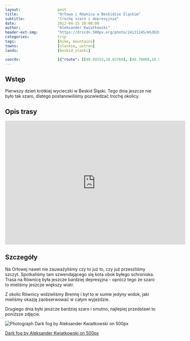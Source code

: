 ```yaml
---
layout:                 post
title:                  "Orłowa i Równica w Beskidzie Śląskim"
subtitle:               "trochę szaro i depresyjnie"
date:                   2012-04-15 20:00:00
author:                 "Aleksander Kwiatkowski"
header-ext-img:         "https://drscdn.500px.org/photo/24121245/m%3D2048/2dcbb0c6d9c7a029f0c9a75a7e55492f"
categories:             trip
tags:                   [hike, mountains]
towns:                  [slaskie, ustron]
lands:                  [beskid_slaski]

coords:                 [{"route": [[49.69153,18.83769], [49.70008,18.86207], [49.69658,18.87889], [49.72089,18.86404], [49.71801,18.84559], [49.69742,18.83443]], "type": "hike"}]
---
```


Wstęp
-----

Pierwszy dzień krótkiej wycieczki w Beskid Śląski. Tego dnia jeszcze nie było tak szaro, dlatego postanowiliśmy
pozwiedzać trochę okolicy.

Opis trasy
----------

<iframe height='405' width='590' frameborder='0' allowtransparency='true' scrolling='no' src='https://www.strava.com/activities/167091224/embed/8fc719f1c22503f4d44a716ee2180234a3138cfe'></iframe>

Szczegóły
---------

Na Orłowej nawet nie zauważyliśmy czy to już to, czy już przeszliśmy szczyt. Spotkaliśmy tam szwendającego się kota
obok byłego schroniska. Trasa na Równicę była jeszcze bardziej depresyjna - oprócz tego że szaro to mieliśmy jeszcze
większy wiatr.

Z okolic Równicy widzieliśmy Brennę i był to w sumie jedyny widok, jaki mieliśmy okazję zaobserwować w całym wyjeździe.

Drugiego dnia było jeszcze bardziej szaro i smutno, najlepiej przedstawi to poniższe zdjęcie.

<div class="pixels-photo">
  <p><img src="https://drscdn.500px.org/photo/28457347/m%3D900/42b63564b7c8c9da7cecec68a6bec3db" alt="Photograph Dark fog by Aleksander Kwiatkowski on 500px"></p>
  <a href="https://500px.com/photo/28457347/dark-fog-by-aleksander-kwiatkowski">Dark fog by Aleksander Kwiatkowski on 500px</a>
</div>
<script type="text/javascript" src="https://500px.com/embed.js"></script>
